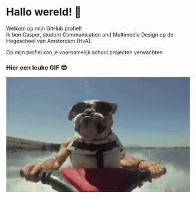 <h1>Hallo wereld! 👋</h1>
<p>Welkom op mijn GitHub profiel!<br>
Ik ben Casper, student Communication and Multimedia Design op de Hogeschool van Amsterdam (HvA).</p>
<p>Op mijn profiel kan je voornamelijk school projecten verwachten.</p>
<h3>Hier een leuke GIF 😎</h3>
<img src="./assets/dog.gif">
